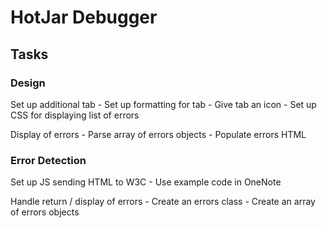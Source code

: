 # HotJar Debugger

## Tasks 

### Design

Set up additional tab
	- Set up formatting for tab
	- Give tab an icon
	- Set up CSS for displaying list of errors

Display of errors
	- Parse array of errors objects
	- Populate errors HTML

### Error Detection

Set up JS sending HTML to W3C
	- Use example code in OneNote

Handle return / display of errors
	- Create an errors class
	- Create an array of errors objects

